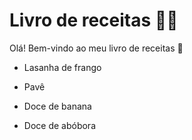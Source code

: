 # Livro de receitas :man_cook:

Olá! Bem-vindo ao meu livro de receitas :wave:

- Lasanha de frango
- Pavê

- Doce de banana

- Doce de abóbora